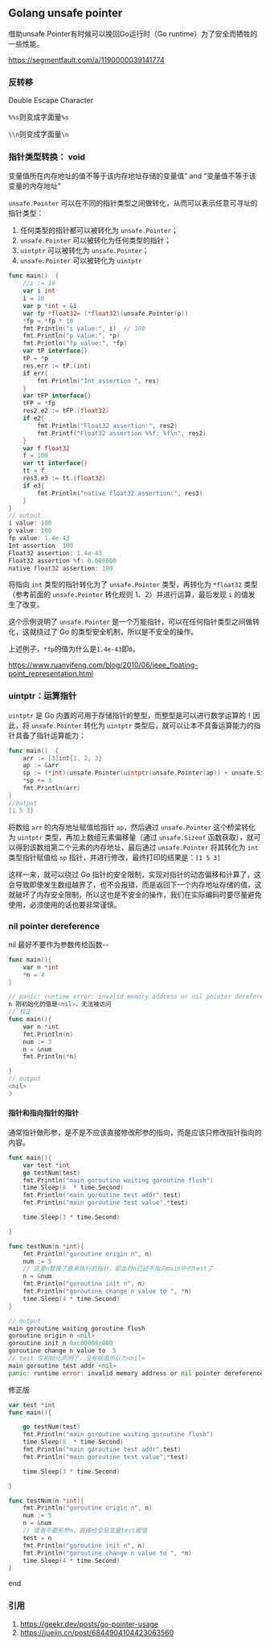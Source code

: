 ## Golang unsafe pointer

借助unsafe.Pointer有时候可以挽回Go运行时（Go runtime）为了安全而牺牲的一些性能。

https://segmentfault.com/a/1190000039141774

### 反转移

Double Escape Character

`%%s`则变成字面量`%s`

`\\n`则变成字面量`\n`





### 指针类型转换： void

变量值所在内存地址的值不等于该内存地址存储的变量值” and “变量值不等于该变量的内存地址”

`unsafe.Pointer` 可以在不同的指针类型之间做转化，从而可以表示任意可寻址的指针类型：

1. 任何类型的指针都可以被转化为 `unsafe.Pointer`；
2. `unsafe.Pointer` 可以被转化为任何类型的指针；
3. `uintptr` 可以被转化为 `unsafe.Pointer`；
4. `unsafe.Pointer` 可以被转化为 `uintptr`

```go
func main()  {
	//i := 10
	var i int
	i = 10
	var p *int = &i
	var fp *float32= (*float32)(unsafe.Pointer(p))
	*fp = *fp * 10
	fmt.Println("i value:", i)  // 100
    fmt.Println("p value:", *p)
	fmt.Println("fp value:", *fp)
	var tP interface{}
	tP = *p
	res,err := tP.(int)
	if err{
		fmt.Println("Int assertion ", res)
	}
	var tFP interface{}
	tFP = *fp
	res2,e2 := tFP.(float32)
	if e2{
		fmt.Println("Float32 assertion:", res2)
		fmt.Printf("Float32 assertion %%f: %f\n", res2)
	}
	var f float32
	f = 100
	var tt interface{}
	tt = f
	res3,e3 := tt.(float32)
	if e3{
		fmt.Println("native float32 assertion:", res3)
	}
}
// output
i value: 100
p value: 100
fp value: 1.4e-43
Int assertion  100
Float32 assertion: 1.4e-43
Float32 assertion %f: 0.000000
native float32 assertion: 100
```

将指向 `int` 类型的指针转化为了 `unsafe.Pointer` 类型，再转化为 `*float32` 类型（参考前面的 `unsafe.Pointer` 转化规则 1、2）并进行运算，最后发现 `i` 的值发生了改变。

这个示例说明了 `unsafe.Pointer` 是一个万能指针，可以在任何指针类型之间做转化，这就绕过了 Go 的类型安全机制，所以是不安全的操作。

上述例子，`*fp`的值为什么是`1.4e-43`即`0`。

https://www.ruanyifeng.com/blog/2010/06/ieee_floating-point_representation.html



### uintptr：运算指针

`uintptr` 是 Go 内置的可用于存储指针的整型，而整型是可以进行数学运算的！因此，将 `unsafe.Pointer` 转化为 `uintptr` 类型后，就可以让本不具备运算能力的指针具备了指针运算能力：

```go
func main()  {
	arr := [3]int{1, 2, 3}
	ap := &arr
	sp := (*int)(unsafe.Pointer(uintptr(unsafe.Pointer(ap)) + unsafe.Sizeof(arr[0])))
	*sp += 3
	fmt.Println(arr)
}
//output
[1 5 3]
```

将数组 `arr` 的内存地址赋值给指针 `ap`，然后通过 `unsafe.Pointer` 这个桥梁转化为 `uintptr` 类型，再加上数组元素偏移量（通过 `unsafe.Sizeof` 函数获取），就可以得到该数组第二个元素的内存地址，最后通过 `unsafe.Pointer` 将其转化为 `int` 类型指针赋值给 `sp` 指针，并进行修改，最终打印的结果是：`[1 5 3]`

这样一来，就可以绕过 Go 指针的安全限制，实现对指针的动态偏移和计算了，这会导致即使发生数组越界了，也不会报错，而是返回下一个内存地址存储的值，这就破坏了内存安全限制，所以这也是不安全的操作，我们在实际编码时要尽量避免使用，必须使用的话也要非常谨慎。



### nil pointer dereference

nil 最好不要作为参数传给函数--

```go
func main(){
	var n *int
	*n = 4
}

// panic: runtime error: invalid memory address or nil pointer dereference
n 刚初始化的值是<nil>，无法被访问
// 校正
func main(){
	var n *int
	fmt.Println(n)
	num := 3
	n = &num
	fmt.Println(*n)

}
// output
<nil>
3
```

#### 指针和指向指针的指针

通常指针做形参，是不是不应该直接修改形参的指向，而是应该只修改指针指向的内容。

```go
func main(){
	var test *int	
	go testNum(test)
	fmt.Println("main goroutine waiting goroutine flush")
	time.Sleep(8  * time.Second)
	fmt.Println("main goroutine test addr",test)
	fmt.Println("main goroutine test value",*test)

	time.Sleep(3 * time.Second)

}

func testNum(n *int){
	fmt.Println("goroutine origin n", n)
	num := 5
    // 这里n替换了原来执行的指针，即此时n已经不指向main中的test了
	n = &num
	fmt.Println("goroutine init n", n)
	fmt.Println("goroutine change n value to ", *n)
	time.Sleep(4 * time.Second)
}

// output 
main goroutine waiting goroutine flush
goroutine origin n <nil>
goroutine init n 0xc00008c000
goroutine change n value to  5
// test 仅初始化声明了，没有赋值所以为<nil>
main goroutine test addr <nil>
panic: runtime error: invalid memory address or nil pointer dereference
```

修正版

```go
var test *int
func main(){

	go testNum(test)
	fmt.Println("main goroutine waiting goroutine flush")
	time.Sleep(8  * time.Second)
	fmt.Println("main goroutine test addr",test)
	fmt.Println("main goroutine test value",*test)

	time.Sleep(3 * time.Second)

}

func testNum(n *int){
	fmt.Println("goroutine origin n", n)
	num := 5
	n = &num
    // 或者不要形参n，直接给全局变量test赋值
	test = n
	fmt.Println("goroutine init n", n)
	fmt.Println("goroutine change n value to ", *n)
	time.Sleep(4 * time.Second)
}
```

end

### 引用

1. https://geekr.dev/posts/go-pointer-usage
2. https://juejin.cn/post/6844904104423063560
